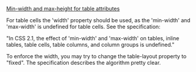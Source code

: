 [Min-width and max-height for table attributes](http://stackoverflow.com/questions/6426779/min-width-and-max-height-for-table-attributes)


For table cells the 'width' property should be used, as the 'min-width' and 'max-width' is undefined 
for table cells. See the specification:

"In CSS 2.1, the effect of 'min-width' and 'max-width' on tables, inline tables, table cells, table
 columns, and column groups is undefined."

To enforce the width, you may try to change the table-layout property to "fixed". The specification 
describes the algorithm pretty clear.